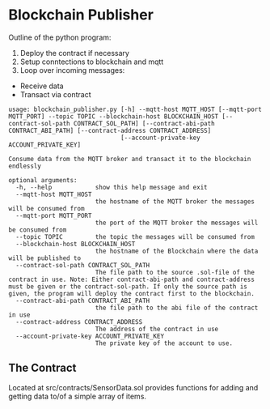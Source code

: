 # Blockchain Publisher

Outline of the python program:

1. Deploy the contract if necessary
2. Setup conntections to blockchain and mqtt
3. Loop over incoming messages:
  - Receive data
  - Transact via contract

```
usage: blockchain_publisher.py [-h] --mqtt-host MQTT_HOST [--mqtt-port MQTT_PORT] --topic TOPIC --blockchain-host BLOCKCHAIN_HOST [--contract-sol-path CONTRACT_SOL_PATH] [--contract-abi-path CONTRACT_ABI_PATH] [--contract-address CONTRACT_ADDRESS]
                               [--account-private-key ACCOUNT_PRIVATE_KEY]

Consume data from the MQTT broker and transact it to the blockchain endlessly

optional arguments:
  -h, --help            show this help message and exit
  --mqtt-host MQTT_HOST
                        the hostname of the MQTT broker the messages will be consumed from
  --mqtt-port MQTT_PORT
                        the port of the MQTT broker the messages will be consumed from
  --topic TOPIC         the topic the messages will be consumed from
  --blockchain-host BLOCKCHAIN_HOST
                        the hostname of the Blockchain where the data will be published to
  --contract-sol-path CONTRACT_SOL_PATH
                        The file path to the source .sol-file of the contract in use. Note: Either contract-abi-path and contract-address must be given or the contract-sol-path. If only the source path is given, the program will deploy the contract first to the blockchain.
  --contract-abi-path CONTRACT_ABI_PATH
                        the file path to the abi file of the contract in use
  --contract-address CONTRACT_ADDRESS
                        The address of the contract in use
  --account-private-key ACCOUNT_PRIVATE_KEY
                        The private key of the account to use.
```

## The Contract
Located at src/contracts/SensorData.sol provides functions for adding and getting data to/of a simple array of items.
